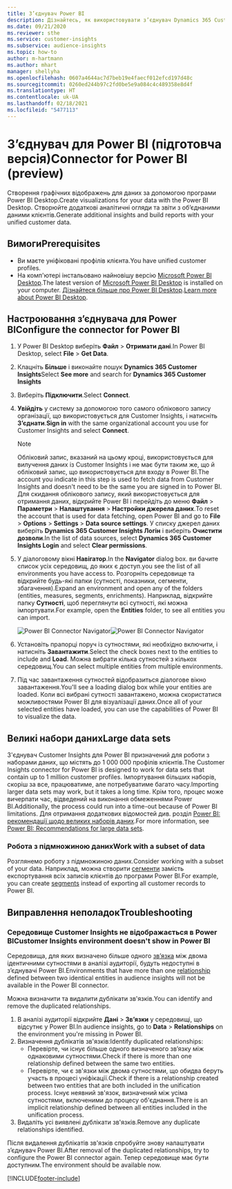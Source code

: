 ```yaml
---
title: З’єднувач Power BI
description: Дізнайтесь, як використовувати з’єднувач Dynamics 365 Customer Insights у Power BI.
ms.date: 09/21/2020
ms.reviewer: sthe
ms.service: customer-insights
ms.subservice: audience-insights
ms.topic: how-to
author: m-hartmann
ms.author: mhart
manager: shellyha
ms.openlocfilehash: 0607a4644ac7d7beb19e4faecf012efcd197d48c
ms.sourcegitcommit: 0260ed244b97c2fd0be5e9a084c4c489358e8d4f
ms.translationtype: HT
ms.contentlocale: uk-UA
ms.lasthandoff: 02/18/2021
ms.locfileid: "5477113"
---
```

# <a name="connector-for-power-bi-preview"></a><span data-ttu-id="2d5b4-103">З’єднувач для Power BI (підготовча версія)</span><span class="sxs-lookup"><span data-stu-id="2d5b4-103">Connector for Power BI (preview)</span></span>

<span data-ttu-id="2d5b4-104">Створення графічних відображень для даних за допомогою програми Power BI Desktop.</span><span class="sxs-lookup"><span data-stu-id="2d5b4-104">Create visualizations for your data with the Power BI Desktop.</span></span> <span data-ttu-id="2d5b4-105">Створюйте додаткові аналітичні огляди та звіти з об’єднаними даними клієнтів.</span><span class="sxs-lookup"><span data-stu-id="2d5b4-105">Generate additional insights and build reports with your unified customer data.</span></span>

## <a name="prerequisites"></a><span data-ttu-id="2d5b4-106">Вимоги</span><span class="sxs-lookup"><span data-stu-id="2d5b4-106">Prerequisites</span></span>

- <span data-ttu-id="2d5b4-107">Ви маєте уніфіковані профілів клієнта.</span><span class="sxs-lookup"><span data-stu-id="2d5b4-107">You have unified customer profiles.</span></span>
- <span data-ttu-id="2d5b4-108">На комп'ютері інстальовано найновішу версію [Microsoft Power BI Desktop](https://powerbi.microsoft.com/desktop/).</span><span class="sxs-lookup"><span data-stu-id="2d5b4-108">The latest version of [Microsoft Power BI Desktop](https://powerbi.microsoft.com/desktop/) is installed on your computer.</span></span> <span data-ttu-id="2d5b4-109">[Дізнайтеся більше про Power BI Desktop](https://docs.microsoft.com/power-bi/desktop-what-is-desktop).</span><span class="sxs-lookup"><span data-stu-id="2d5b4-109">[Learn more about Power BI Desktop](https://docs.microsoft.com/power-bi/desktop-what-is-desktop).</span></span>

## <a name="configure-the-connector-for-power-bi"></a><span data-ttu-id="2d5b4-110">Настроювання з’єднувача для Power BI</span><span class="sxs-lookup"><span data-stu-id="2d5b4-110">Configure the connector for Power BI</span></span>

1. <span data-ttu-id="2d5b4-111">У Power BI Desktop виберіть **Файл** > **Отримати дані**.</span><span class="sxs-lookup"><span data-stu-id="2d5b4-111">In Power BI Desktop, select **File** > **Get Data**.</span></span>

1. <span data-ttu-id="2d5b4-112">Клацніть **Більше** і виконайте пошук **Dynamics 365 Customer Insights**</span><span class="sxs-lookup"><span data-stu-id="2d5b4-112">Select **See more** and search for **Dynamics 365 Customer Insights**</span></span>

1. <span data-ttu-id="2d5b4-113">Виберіть **Підключити**.</span><span class="sxs-lookup"><span data-stu-id="2d5b4-113">Select **Connect**.</span></span>

1. <span data-ttu-id="2d5b4-114">**Увійдіть** у систему за допомогою того самого облікового запису організації, що використовується для Customer Insights, і натисніть **З’єднати**.</span><span class="sxs-lookup"><span data-stu-id="2d5b4-114">**Sign in** with the same organizational account you use for Customer Insights and select **Connect**.</span></span>
   > [!NOTE]
   > <span data-ttu-id="2d5b4-115">Обліковий запис, вказаний на цьому кроці, використовується для вилучення даних із Customer Insights і не має бути таким же, що й обліковий запис, що використовується для входу в Power BI.</span><span class="sxs-lookup"><span data-stu-id="2d5b4-115">The account you indicate in this step is used to fetch data from Customer Insights and doesn't need to be the same you are signed in to Power BI.</span></span> <span data-ttu-id="2d5b4-116">Для скидання облікового запису, який використовується для отримання даних, відкрийте Power BI і перейдіть до меню **Файл** > **Параметри** > **Налаштування** > **Настройки джерела даних**.</span><span class="sxs-lookup"><span data-stu-id="2d5b4-116">To reset the account that is used for data fetching, open Power BI and go to **File** > **Options** > **Settings** > **Data source settings**.</span></span> <span data-ttu-id="2d5b4-117">У списку джерел даних виберіть **Dynamics 365 Customer Insights Логін** і виберіть **Очистити дозволи**.</span><span class="sxs-lookup"><span data-stu-id="2d5b4-117">In the list of data sources, select **Dynamics 365 Customer Insights Login** and select **Clear permissions**.</span></span>  

1. <span data-ttu-id="2d5b4-118">У діалоговому вікні **Навігатор**.</span><span class="sxs-lookup"><span data-stu-id="2d5b4-118">In the **Navigator** dialog box.</span></span> <span data-ttu-id="2d5b4-119">ви бачите список усіх середовищ, до яких є доступ.</span><span class="sxs-lookup"><span data-stu-id="2d5b4-119">you see the list of all environments you have access to.</span></span> <span data-ttu-id="2d5b4-120">Розгорніть середовище та відкрийте будь-які папки (сутності, показники, сегменти, збагачення).</span><span class="sxs-lookup"><span data-stu-id="2d5b4-120">Expand an environment and open any of the folders (entities, measures, segments, enrichments).</span></span> <span data-ttu-id="2d5b4-121">Наприклад, відкрийте папку **Сутності**, щоб переглянути всі сутності, які можна імпортувати.</span><span class="sxs-lookup"><span data-stu-id="2d5b4-121">For example, open the **Entities** folder, to see all entities you can import.</span></span>

   <span data-ttu-id="2d5b4-122">![Power BI Connector Navigator](media/power-bi-navigator.png "Power BI Connector Navigator")</span><span class="sxs-lookup"><span data-stu-id="2d5b4-122">![Power BI Connector Navigator](media/power-bi-navigator.png "Power BI Connector Navigator")</span></span>

1. <span data-ttu-id="2d5b4-123">Установіть прапорці поруч із сутностями, які необхідно включити, і натисніть **Завантажити**.</span><span class="sxs-lookup"><span data-stu-id="2d5b4-123">Select the check boxes next to the entities to include and **Load**.</span></span> <span data-ttu-id="2d5b4-124">Можна вибрати кілька сутностей з кількох середовищ.</span><span class="sxs-lookup"><span data-stu-id="2d5b4-124">You can select multiple entities from multiple environments.</span></span>

1. <span data-ttu-id="2d5b4-125">Під час завантаження сутностей відобразиться діалогове вікно завантаження.</span><span class="sxs-lookup"><span data-stu-id="2d5b4-125">You'll see a loading dialog box while your entities are loaded.</span></span> <span data-ttu-id="2d5b4-126">Коли всі вибрані сутності завантажено, можна скористатися можливостями Power BI для візуалізації даних.</span><span class="sxs-lookup"><span data-stu-id="2d5b4-126">Once all of your selected entities have loaded, you can use the capabilities of Power BI to visualize the data.</span></span>

## <a name="large-data-sets"></a><span data-ttu-id="2d5b4-127">Великі набори даних</span><span class="sxs-lookup"><span data-stu-id="2d5b4-127">Large data sets</span></span>

<span data-ttu-id="2d5b4-128">З'єднувач Customer Insights для Power BI призначений для роботи з наборами даних, що містять до 1 000 000 профілів клієнтів.</span><span class="sxs-lookup"><span data-stu-id="2d5b4-128">The Customer Insights connector for Power BI is designed to work for data sets that contain up to 1 million customer profiles.</span></span> <span data-ttu-id="2d5b4-129">Імпортування більших наборів, скоріш за все, працюватиме, але потребуватиме багато часу.</span><span class="sxs-lookup"><span data-stu-id="2d5b4-129">Importing larger data sets may work, but it takes a long time.</span></span> <span data-ttu-id="2d5b4-130">Крім того, процес може вичерпати час, відведений на виконання обмеженнями Power BI.</span><span class="sxs-lookup"><span data-stu-id="2d5b4-130">Additionally, the process could run into a time-out because of Power BI limitations.</span></span> <span data-ttu-id="2d5b4-131">Для отримання додаткових відомостей див. розділ [Power BI: рекомендації щодо великих наборів даних](https://docs.microsoft.com/power-bi/admin/service-premium-what-is#large-datasets).</span><span class="sxs-lookup"><span data-stu-id="2d5b4-131">For more information, see [Power BI: Recommendations for large data sets](https://docs.microsoft.com/power-bi/admin/service-premium-what-is#large-datasets).</span></span> 

### <a name="work-with-a-subset-of-data"></a><span data-ttu-id="2d5b4-132">Робота з підмножиною даних</span><span class="sxs-lookup"><span data-stu-id="2d5b4-132">Work with a subset of data</span></span>

<span data-ttu-id="2d5b4-133">Розглянемо роботу з підмножиною даних.</span><span class="sxs-lookup"><span data-stu-id="2d5b4-133">Consider working with a subset of your data.</span></span> <span data-ttu-id="2d5b4-134">Наприклад, можна створити [сегменти](segments.md) замість експортування всіх записів клієнтів до програми Power BI.</span><span class="sxs-lookup"><span data-stu-id="2d5b4-134">For example, you can create [segments](segments.md) instead of exporting all customer records to Power BI.</span></span>

## <a name="troubleshooting"></a><span data-ttu-id="2d5b4-135">Виправлення неполадок</span><span class="sxs-lookup"><span data-stu-id="2d5b4-135">Troubleshooting</span></span>

### <a name="customer-insights-environment-doesnt-show-in-power-bi"></a><span data-ttu-id="2d5b4-136">Середовище Customer Insights не відображається в Power BI</span><span class="sxs-lookup"><span data-stu-id="2d5b4-136">Customer Insights environment doesn't show in Power BI</span></span>

<span data-ttu-id="2d5b4-137">Середовища, для яких визначено більше одного [зв’язка](relationships.md) між двома ідентичними сутностями в аналізі аудиторії, будуть недоступні в з’єднувачі Power BI.</span><span class="sxs-lookup"><span data-stu-id="2d5b4-137">Environments that have more than one [relationship](relationships.md) defined between two identical entities in audience insights will not be available in the Power BI connector.</span></span>

<span data-ttu-id="2d5b4-138">Можна визначити та видалити дублікати зв'язків.</span><span class="sxs-lookup"><span data-stu-id="2d5b4-138">You can identify and remove the duplicated relationships.</span></span>

1. <span data-ttu-id="2d5b4-139">В аналізі аудиторії відкрийте **Дані** > **Зв’язки** у середовищі, що відсутнє у Power BI.</span><span class="sxs-lookup"><span data-stu-id="2d5b4-139">In audience insights, go to **Data** > **Relationships** on the environment you're missing in Power BI.</span></span>
2. <span data-ttu-id="2d5b4-140">Визначення дублікатів зв'язків:</span><span class="sxs-lookup"><span data-stu-id="2d5b4-140">Identify duplicated relationships:</span></span>
   - <span data-ttu-id="2d5b4-141">Перевірте, чи існує більше одного визначеного зв’язку між однаковими сутностями.</span><span class="sxs-lookup"><span data-stu-id="2d5b4-141">Check if there is more than one relationship defined between the same two entities.</span></span>
   - <span data-ttu-id="2d5b4-142">Перевірте, чи є зв'язки між двома сутностями, що обидва беруть участь в процесі уніфікації.</span><span class="sxs-lookup"><span data-stu-id="2d5b4-142">Check if there is a relationship created between two entities that are both included in the unification process.</span></span> <span data-ttu-id="2d5b4-143">Існує неявний зв'язок, визначений між усіма сутностями, включеними до процесу об'єднання.</span><span class="sxs-lookup"><span data-stu-id="2d5b4-143">There is an implicit relationship defined between all entities included in the unification process.</span></span>
3. <span data-ttu-id="2d5b4-144">Видаліть усі виявлені дублікати зв'язків.</span><span class="sxs-lookup"><span data-stu-id="2d5b4-144">Remove any duplicate relationships identified.</span></span>

<span data-ttu-id="2d5b4-145">Після видалення дублікатів зв'язків спробуйте знову налаштувати з’єднувач Power BI.</span><span class="sxs-lookup"><span data-stu-id="2d5b4-145">After removal of the duplicated relationships, try to configure the Power BI connector again.</span></span> <span data-ttu-id="2d5b4-146">Тепер середовище має бути доступним.</span><span class="sxs-lookup"><span data-stu-id="2d5b4-146">The environment should be available now.</span></span>

[!INCLUDE[footer-include](../includes/footer-banner.md)]

